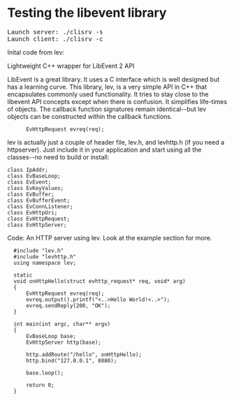 Testing the libevent library
===
<pre>
Launch server: ./clisrv -s
Launch client: ./clisrv -c
</pre>

Inital code from lev:

Lightweight C++ wrapper for LibEvent 2 API

LibEvent is a great library.  It uses a C interface which is well designed but has a learning curve.
This library, lev, is a very simple API in C++ that encapsulates commonly used functionality.  It tries
to stay close to the libevent API concepts except when there is confusion. It simplifies life-times of
objects.  The callback function signatures remain identical--but lev objects can be constructed within the
callback functions.
```
      EvHttpRequest evreq(req);
```
lev is actually just a couple of header file, lev.h, and levhttp.h (if you need a httpserver).  Just include
it in your application and start using all the classes--no need to build or install:

```
class IpAddr;
class EvBaseLoop;
class EvEvent;
class EvKeyValues;
class EvBuffer;
class EvBufferEvent;
class EvConnListener;
class EvHttpUri;
class EvHttpRequest;
class EvHttpServer;
```

Code: An HTTP server using lev.  Look at the example section for more.

```
  #include "lev.h"
  #include "levhttp.h"
  using namespace lev;

  static
  void onHttpHello(struct evhttp_request* req, void* arg)
  {
      EvHttpRequest evreq(req);
      evreq.output().printf("<..>Hello World!<..>");
      evreq.sendReply(200, "OK");
  }

  int main(int argc, char** argv)
  {
      EvBaseLoop base;
      EvHttpServer http(base);

      http.addRoute("/hello", onHttpHello);
      http.bind("127.0.0.1", 8080);

      base.loop();

      return 0;
  }
```
